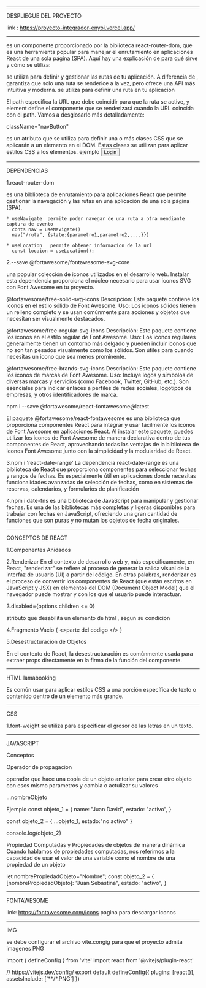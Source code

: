--------------------------------------------------------------
DESPLIEGUE DEL PROYECTO

link : https://proyecto-integrador-enyoi.vercel.app/


--------------------------------------------------------------

<BrowserRouter>
</BrowserRouter>

 es un componente proporcionado por la biblioteca react-router-dom, que es una herramienta popular para manejar el enrutamiento en aplicaciones React de una sola página (SPA). Aquí hay una explicación de para qué sirve y cómo se utiliza:

<Routes>
</Routes>
se utiliza para definir y gestionar las rutas de tu aplicación. A diferencia de <Switch>, <Routes> garantiza que solo una ruta se renderice a la vez, pero ofrece una API más intuitiva y moderna.

<Route  path="/" element={}/>
se utiliza para definir una ruta en tu aplicación

El path especifica la URL que debe coincidir para que la ruta se active, y element define el componente que se renderizará cuando la URL coincida con el path. Vamos a desglosarlo más detalladamente:

className="navButton"

es un atributo que se utiliza para definir una o más clases CSS que se aplicarán a un elemento en el DOM. Estas clases se utilizan para aplicar estilos CSS a los elementos. ejemplo <button className="navButton">Login</button>



-----------------------------------------------------
DEPENDENCIAS

1.react-router-dom

es una biblioteca de enrutamiento para aplicaciones React que permite gestionar la navegación y las rutas en una aplicación de una sola página (SPA).

    * useNavigate  permite poder navegar de una ruta a otra mendiante captura de evento
      conts nav = useNavigate()
      nav("/ruta", {state:{parametro1,parametro2,....}})

    * useLocation   permite obtener informacion de la url  
      const locaion = useLocation();


2.--save @fortawesome/fontawesome-svg-core

una popular colección de iconos utilizados en el desarrollo web. Instalar esta dependencia proporciona el núcleo necesario para usar iconos SVG con Font Awesome en tu proyecto.

@fortawesome/free-solid-svg-icons
Descripción: Este paquete contiene los iconos en el estilo sólido de Font Awesome.
Uso: Los iconos sólidos tienen un relleno completo y se usan comúnmente para acciones y objetos que necesitan ser visualmente destacados.

@fortawesome/free-regular-svg-icons
Descripción: Este paquete contiene los iconos en el estilo regular de Font Awesome.
Uso: Los iconos regulares generalmente tienen un contorno más delgado y pueden incluir iconos que no son tan pesados visualmente como los sólidos. Son útiles para cuando necesitas un icono que sea menos prominente.

@fortawesome/free-brands-svg-icons
Descripción: Este paquete contiene los iconos de marcas de Font Awesome.
Uso: Incluye logos y símbolos de diversas marcas y servicios (como Facebook, Twitter, GitHub, etc.). Son esenciales para indicar enlaces a perfiles de redes sociales, logotipos de empresas, y otros identificadores de marca.

npm i --save @fortawesome/react-fontawesome@latest

El paquete @fortawesome/react-fontawesome es una biblioteca que proporciona componentes React para integrar y usar fácilmente los iconos de Font Awesome en aplicaciones React. Al instalar este paquete, puedes utilizar los iconos de Font Awesome de manera declarativa dentro de tus componentes de React, aprovechando todas las ventajas de la biblioteca de iconos Font Awesome junto con la simplicidad y la modularidad de React.

3.npm i 'react-date-range'
La dependencia react-date-range es una biblioteca de React que proporciona componentes para seleccionar fechas y rangos de fechas. Es especialmente útil en aplicaciones donde necesitas funcionalidades avanzadas de selección de fechas, como en sistemas de reservas, calendarios, y formularios de planificación

4.npm i date-fns
es una biblioteca de JavaScript para manipular y gestionar fechas. Es una de las bibliotecas más completas y ligeras disponibles para trabajar con fechas en JavaScript, ofreciendo una gran cantidad de funciones que son puras y no mutan los objetos de fecha originales.


-------------------------------------------------------

CONCEPTOS DE REACT

1.Componentes Anidados

2.Renderizar
En el contexto de desarrollo web y, más específicamente, en React, "renderizar" se refiere al proceso de generar la salida visual de la interfaz de usuario (UI) a partir del código. En otras palabras, renderizar es el proceso de convertir los componentes de React (que están escritos en JavaScript y JSX) en elementos del DOM (Document Object Model) que el navegador puede mostrar y con los que el usuario puede interactuar.

3.disabled={options.children <= 0} 

atributo que desabilita un elemento de html ,  segun su  condicion 

4.Fragmento Vacio    {   <>parte del codigo </> }

5.Desestructuración de Objetos

En el contexto de React, la desestructuración es comúnmente usada para extraer props directamente en la firma de la función del componente. 

------------------------------------------------------------

HTML
<span className="logo">lamabooking</span>

Es común usar <span> para aplicar estilos CSS a una porción específica de texto o contenido dentro de un elemento más grande.

----------------------------------------------------------
CSS

1.font-weight
se utiliza para especificar el grosor de las letras en un texto.


-------------------------------------------------------------
JAVASCRIPT

Conceptos

Operador de propagacion 

operador que hace una copia de un objeto anterior para crear otro objeto con esos mismo parametros y cambia o actulizar su valores

...nombreObjeto

Ejemplo
const objeto_1 = {
    name: "Juan David",
    estado: "activo",
}

const objeto_2 = {
    ...objeto_1,
    estado:"no activo"
}

console.log(objeto_2)


Propiedad Computadas y Propiedades de objetos de manera dinámica
Cuando hablamos de propiedades computadas, nos referimos a la capacidad de usar el valor de una variable como el nombre de una propiedad de un objeto

let nombrePropiedadObjeto="Nombre";
const objeto_2 = {
    [nombrePropiedadObjeto]: "Juan Sebastina",
    estado: "activo",
}




--------------------------------------------------------------

FONTAWESOME

link: https://fontawesome.com/icons
pagina para descargar iconos 

----------------------------------------------------------------

IMG

se debe configurar el archivo vite.congig
para que el proyecto admita imagenes PNG

import { defineConfig } from 'vite'
import react from '@vitejs/plugin-react'

// https://vitejs.dev/config/
export default defineConfig({
  plugins: [react()],
  assetsInclude: ['**/*.PNG']
})

